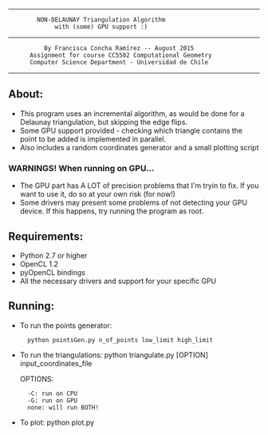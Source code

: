 **************************************************************
			NON-DELAUNAY Triangulation Algorithm
				 with (some) GPU support :)
**************************************************************
              By Francisca Concha Ramírez -- August 2015
          Assignment for course CC5502 Computational Geometry
	      Computer Science Department - Universidad de Chile
***************************************************************

## About:
- This program uses an incremental algorithm, as would be done for a Delaunay
  triangulation, but skipping the edge flips.
- Some GPU support provided - checking which triangle contains the point to
  be added is implemented in parallel.
- Also includes a random coordinates generator and a small plotting script

### WARNINGS! When running on GPU...
- The GPU part has A LOT of precision problems that I'm tryin to fix. 
  If you want to use it, do so at your own risk (for now!)
- Some drivers may present some problems of not detecting your GPU device.
  If this happens, try running the program as root.

## Requirements:
- Python 2.7 or higher
- OpenCL 1.2
- pyOpenCL bindings
- All the necessary drivers and support for your specific GPU

## Running:
- To run the points generator:

        python pointsGen.py n_of_points low_limit high_limit

- To run the triangulations:
        python triangulate.py [OPTION] input_coordinates_file
	
	OPTIONS: 
	
		-C: run on CPU 
		-G: run on GPU
		none: will run BOTH!

- To plot:
	    python plot.py
